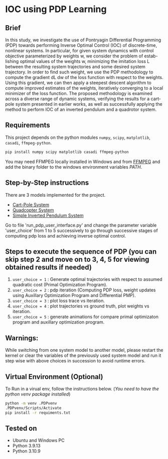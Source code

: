 # IOC using PDP Learning

## Brief
In this study, we investigate the use of Pontryagin
Differential Programming (PDP) towards performing Inverse
Optimal Control (IOC) of discrete-time, nonlinear systems. In
particular, for given system dynamics with control objective
parameterized by weights w, we consider the problem of estab-
lishing optimal values of the weights w, minimizing the imitation
loss L between the resulting system trajectories and some desired
system trajectory. In order to find such weight, we use the PDP
methodology to compute the gradient dL
dw of the loss function with
respect to the weights. Using this gradient, we can then apply
a steepest descent algorithm to compute improved estimates of
the weights, iteratively converging to a local minimizer of the
loss function. The proposed methodology is examined across a
diverse range of dynamic systems, verifying the results for a cart-
pole system presented in earlier works, as well as successfully
applying the method to perform IOC of an inverted pendulum
and a quadrotor system.

## Requirements
This project depends on the python modules `numpy`, `scipy`, `matplotlib`, `casadi`, `ffmpeg-python`.

```bash
pip install numpy scipy matplotlib casadi ffmpeg-python
```
You may need FFMPEG locally installed in Windows and from [FFMPEG](https://ffmpeg.org/download.html) and add the binary folder to the windows environment variables _PATH_.

## Step-by-Step instructions
There are 3 models implemented for the project.

- [Cart-Pole System](cart_pole_system/)
- [Quadcopter System](quad_copter_system/)
- [Simple Inverted Pendulum System](simple_pendulum_system/)


Go to file 'run_pdp_user_interface.py' and change the parameter variable
'user_choice' from 1 to 5 successively to go through successive stages of
computing pdp loss and achieving inverse optimal control.

## Steps to execute the sequence of PDP (you can skip step 2 and move on to 3, 4, 5 for viewing obtained results if needed)

1. `user_choice = 1` : Generate optimal trajectories with respect to assumed quadratic cost (Primal Optimization Program).
2. `user_choice = 2` : pdp iteration (Computing PDP loss, weight updates using Auxillary Optimization Program and Differential PMP).
3. `user_choice = 3` : plot loss trace vs iteration.
4. `user_choice = 4` : plot trajectories vs ground truth, plot weights vs iteration.
5. `user_choice = 5` : generate animations for compare primal optimizaton program and auxillary optimization program.

## Warnings:
While switching from one system model to another model, please restart the kernel or clear the variables of the previously
used system model and run it step wise with above choices in succession to avoid runtime errors.

## Virtual Environment (Optional)
To Run in a virual env, follow the instructions below. (_You need to have the python venv package installed_)

```bash
python -m venv .PDPvenv
.PDPvenv/Scripts/Activate
pip install -r requiments.txt
```

## Tested on
- Ubuntu and Windows PC
- Python 3.9.13
- Python 3.10.9